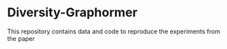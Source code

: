 # Diversity-Graphormer

This repository contains data and code to reproduce the experiments from the paper
